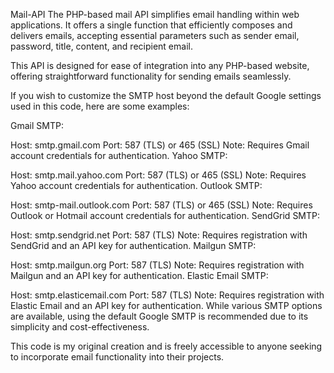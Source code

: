 Mail-API
The PHP-based mail API simplifies email handling within web applications. It offers a single function that efficiently composes and delivers emails, accepting essential parameters such as sender email, password, title, content, and recipient email.

This API is designed for ease of integration into any PHP-based website, offering straightforward functionality for sending emails seamlessly.

If you wish to customize the SMTP host beyond the default Google settings used in this code, here are some examples:

Gmail SMTP:

Host: smtp.gmail.com
Port: 587 (TLS) or 465 (SSL)
Note: Requires Gmail account credentials for authentication.
Yahoo SMTP:

Host: smtp.mail.yahoo.com
Port: 587 (TLS) or 465 (SSL)
Note: Requires Yahoo account credentials for authentication.
Outlook SMTP:

Host: smtp-mail.outlook.com
Port: 587 (TLS) or 465 (SSL)
Note: Requires Outlook or Hotmail account credentials for authentication.
SendGrid SMTP:

Host: smtp.sendgrid.net
Port: 587 (TLS)
Note: Requires registration with SendGrid and an API key for authentication.
Mailgun SMTP:

Host: smtp.mailgun.org
Port: 587 (TLS)
Note: Requires registration with Mailgun and an API key for authentication.
Elastic Email SMTP:

Host: smtp.elasticemail.com
Port: 587 (TLS)
Note: Requires registration with Elastic Email and an API key for authentication.
While various SMTP options are available, using the default Google SMTP is recommended due to its simplicity and cost-effectiveness.

This code is my original creation and is freely accessible to anyone seeking to incorporate email functionality into their projects.


